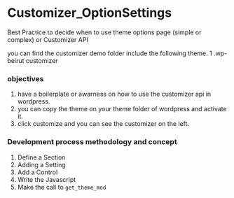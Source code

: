 # Customizer_OptionSettings
Best Practice to decide when to use theme options page (simple or complex) or Customizer API

you can find the customizer demo folder include the following theme.
  1 .wp-beirut customizer

  ### objectives
  1. have a boilerplate or awarness on how to use the customizer api in wordpress.
  2. you can copy the theme on your theme folder of wordpress and activate it.
  3. click customize and you can see the customizer on the left.


  ### Development process methodology and concept
  1. Define a Section
  2. Adding a Setting
  3. Add a Control
  4. Write the Javascript
  5. Make the call to `get_theme_mod`
